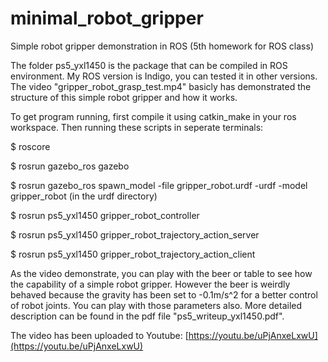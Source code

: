 # minimal_robot_gripper
Simple robot gripper demonstration in ROS (5th homework for ROS class)


The folder ps5_yxl1450 is the package that can be compiled in ROS environment. My ROS version is Indigo, you can tested it in other versions. The video "gripper_robot_grasp_test.mp4" basicly has demonstrated the structure of this simple robot gripper and how it works.


To get program running, first compile it using catkin_make in your ros workspace. Then running these scripts in seperate terminals:

  $ roscore
  
  $ rosrun gazebo_ros gazebo
  
  $ rosrun gazebo_ros spawn_model -file gripper_robot.urdf -urdf -model gripper_robot (in the urdf directory)
  
  $ rosrun ps5_yxl1450 gripper_robot_controller
  
  $ rosrun ps5_yxl1450 gripper_robot_trajectory_action_server
  
  $ rosrun ps5_yxl1450 gripper_robot_trajectory_action_client


As the video demonstrate, you can play with the beer or table to see how the capability of a simple robot gripper. However the beer is weirdly behaved because the gravity has been set to -0.1m/s^2 for a better control of robot joints. You can play with those parameters also. More detailed description can be found in the pdf file "ps5_writeup_yxl1450.pdf".

The video has been uploaded to Youtube: [https://youtu.be/uPjAnxeLxwU](https://youtu.be/uPjAnxeLxwU)
